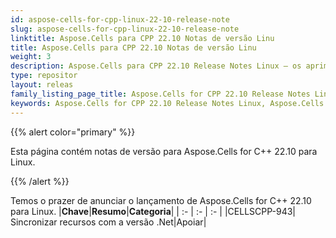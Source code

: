 ```yaml
---
id: aspose-cells-for-cpp-linux-22-10-release-note
slug: aspose-cells-for-cpp-linux-22-10-release-note
linktitle: Aspose.Cells para CPP 22.10 Notas de versão Linu
title: Aspose.Cells para CPP 22.10 Notas de versão Linu
weight: 3
description: Aspose.Cells para CPP 22.10 Release Notes Linux – os aprimoramentos mais recentes, novos recursos e correções
type: repositor
layout: releas
family_listing_page_title: Aspose.Cells for CPP 22.10 Release Notes Linu
keywords: Aspose.Cells for CPP 22.10 Release Notes Linux, Aspose.Cells for CPP 22.10 Linux updates and fixe
---
```

{{% alert color="primary" %}}

Esta página contém notas de versão para Aspose.Cells for C++ 22.10 para Linux.

{{% /alert %}}

Temos o prazer de anunciar o lançamento de Aspose.Cells for C++ 22.10 para Linux.
|**Chave**|**Resumo**|**Categoria**|
| :- | :- | :- |
|CELLSCPP-943| Sincronizar recursos com a versão .Net|Apoiar|
